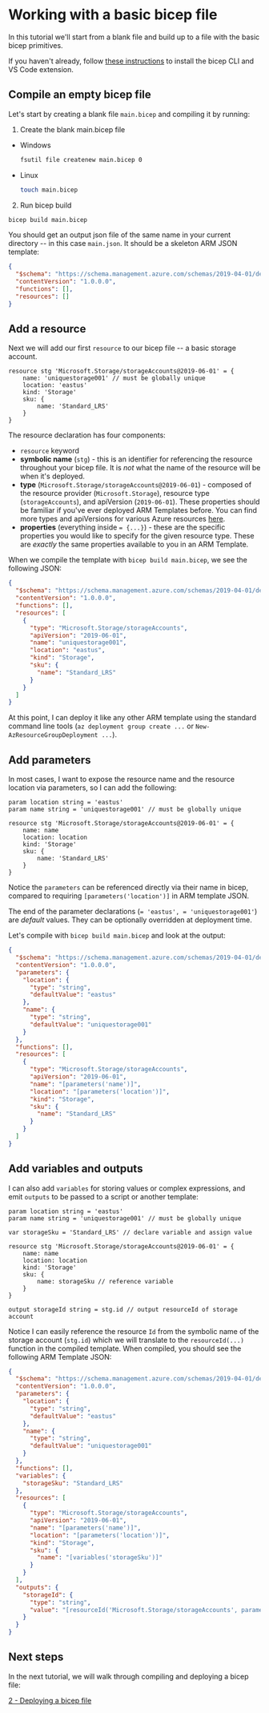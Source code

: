 # Working with a basic bicep file

In this tutorial we'll start from a blank file and build up to a file with the basic bicep primitives.

If you haven't already, follow [these instructions](../installing.md) to install the bicep CLI and VS Code extension.

## Compile an empty bicep file

Let's start by creating a blank file `main.bicep` and compiling it by running:


1. Create the blank main.bicep file
  - Windows
    ```bash
    fsutil file createnew main.bicep 0
    ```
  - Linux
    ```bash
    touch main.bicep
    ```
2. Run bicep build
  ```bash
  bicep build main.bicep
  ```

You should get an output json file of the same name in your current directory -- in this case `main.json`. It should be a skeleton ARM JSON template:

```json
{
  "$schema": "https://schema.management.azure.com/schemas/2019-04-01/deploymentTemplate.json#",
  "contentVersion": "1.0.0.0",
  "functions": [],
  "resources": []
}
```

## Add a resource

Next we will add our first `resource` to our bicep file -- a basic storage account.

```
resource stg 'Microsoft.Storage/storageAccounts@2019-06-01' = {
    name: 'uniquestorage001' // must be globally unique
    location: 'eastus'
    kind: 'Storage'
    sku: {
        name: 'Standard_LRS'
    }
}
```

The resource declaration has four components:

* `resource` keyword
* **symbolic name** (`stg`) - this is an identifier for referencing the resource throughout your bicep file. It is *not* what the name of the resource will be when it's deployed.
* **type** (`Microsoft.Storage/storageAccounts@2019-06-01`) - composed of the resource provider (`Microsoft.Storage`), resource type (`storageAccounts`), and apiVersion (`2019-06-01`). These properties should be familiar if you've ever deployed ARM Templates before. You can find more types and apiVersions for various Azure resources [here](https://docs.microsoft.com/en-us/rest/api/resources/).
* **properties** (everything inside `= {...}`) - these are the specific properties you would like to specify for the given resource type. These are *exactly* the same properties available to you in an ARM Template.

When we compile the template with `bicep build main.bicep`, we see the following JSON:

```json
{
  "$schema": "https://schema.management.azure.com/schemas/2019-04-01/deploymentTemplate.json#",
  "contentVersion": "1.0.0.0",
  "functions": [],
  "resources": [
    {
      "type": "Microsoft.Storage/storageAccounts",
      "apiVersion": "2019-06-01",
      "name": "uniquestorage001",
      "location": "eastus",
      "kind": "Storage",
      "sku": {
        "name": "Standard_LRS"
      }
    }
  ]
}
```

At this point, I can deploy it like any other ARM template using the standard command line tools (`az deployment group create ...` or `New-AzResourceGroupDeployment ...`).

## Add parameters

In most cases, I want to expose the resource name and the resource location via parameters, so I can add the following:

```
param location string = 'eastus'
param name string = 'uniquestorage001' // must be globally unique

resource stg 'Microsoft.Storage/storageAccounts@2019-06-01' = {
    name: name
    location: location
    kind: 'Storage'
    sku: {
        name: 'Standard_LRS'
    }
}
```

Notice the `parameters` can be referenced directly via their name in bicep, compared to requiring `[parameters('location')]` in ARM template JSON.

The end of the parameter declarations (`= 'eastus', = 'uniquestorage001'`) are *default* values. They can be optionally overridden at deployment time.

Let's compile with `bicep build main.bicep` and look at the output:

```json
{
  "$schema": "https://schema.management.azure.com/schemas/2019-04-01/deploymentTemplate.json#",
  "contentVersion": "1.0.0.0",
  "parameters": {
    "location": {
      "type": "string",
      "defaultValue": "eastus"
    },
    "name": {
      "type": "string",
      "defaultValue": "uniquestorage001"
    }
  },
  "functions": [],
  "resources": [
    {
      "type": "Microsoft.Storage/storageAccounts",
      "apiVersion": "2019-06-01",
      "name": "[parameters('name')]",
      "location": "[parameters('location')]",
      "kind": "Storage",
      "sku": {
        "name": "Standard_LRS"
      }
    }
  ]
}
```

## Add variables and outputs

I can also add `variables` for storing values or complex expressions, and emit `outputs` to be passed to a script or another template:

```
param location string = 'eastus'
param name string = 'uniquestorage001' // must be globally unique

var storageSku = 'Standard_LRS' // declare variable and assign value

resource stg 'Microsoft.Storage/storageAccounts@2019-06-01' = {
    name: name
    location: location
    kind: 'Storage'
    sku: {
        name: storageSku // reference variable
    }
}

output storageId string = stg.id // output resourceId of storage account
```

Notice I can easily reference the resource `Id` from the symbolic name of the storage account (`stg.id`) which we will translate to the `resourceId(...)` function in the compiled template. When compiled, you should see the following ARM Template JSON:

```json
{
  "$schema": "https://schema.management.azure.com/schemas/2019-04-01/deploymentTemplate.json#",
  "contentVersion": "1.0.0.0",
  "parameters": {
    "location": {
      "type": "string",
      "defaultValue": "eastus"
    },
    "name": {
      "type": "string",
      "defaultValue": "uniquestorage001"
    }
  },
  "functions": [],
  "variables": {
    "storageSku": "Standard_LRS"
  },
  "resources": [
    {
      "type": "Microsoft.Storage/storageAccounts",
      "apiVersion": "2019-06-01",
      "name": "[parameters('name')]",
      "location": "[parameters('location')]",
      "kind": "Storage",
      "sku": {
        "name": "[variables('storageSku')]"
      }
    }
  ],
  "outputs": {
    "storageId": {
      "type": "string",
      "value": "[resourceId('Microsoft.Storage/storageAccounts', parameters('name'))]"
    }
  }
}
```

## Next steps

In the next tutorial, we will walk through compiling and deploying a bicep file:

[2 - Deploying a bicep file](./02-deploying-a-bicep-file.md)
